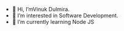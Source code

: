 - 👋 Hi, I’mVinuk Dulmira.
- 👀 I’m interested in Software Development.
- 🌱 I’m currently learning Node JS

<!---
VinukD/VinukD is a ✨ special ✨ repository because its `README.md` (this file) appears on your GitHub profile.
You can click the Preview link to take a look at your changes.
--->
